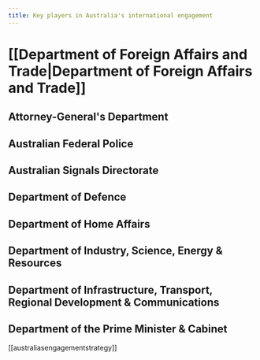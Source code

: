 ```yaml
---
title: Key players in Australia's international engagement
---
```

# [[Department of Foreign Affairs and Trade|Department of Foreign Affairs and Trade]]
## Attorney-General's Department
## Australian Federal Police
## Australian Signals Directorate
## Department of Defence
## Department of Home Affairs
## Department of Industry, Science, Energy & Resources
## Department of Infrastructure, Transport, Regional Development & Communications
## Department of the Prime Minister & Cabinet

[[australiasengagementstrategy]]
